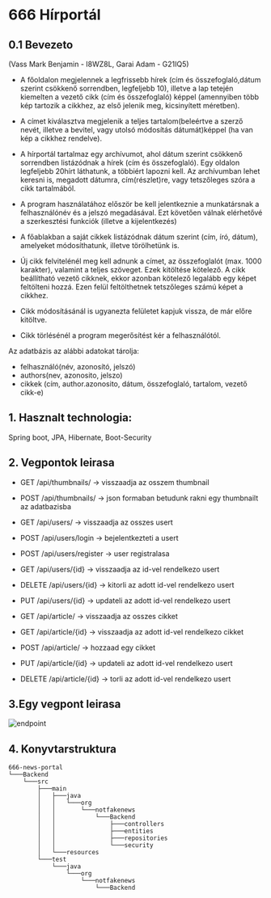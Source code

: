 # 666 Hírportál
## 0.1 Bevezeto
(Vass Mark Benjamin - I8WZ8L, Garai Adam - G21IQ5)
- A  főoldalon  megjelennek  a  legfrissebb  hírek  (cím és  összefoglaló,dátum szerint csökkenő sorrendben, legfeljebb 10), illetve a lap tetején kiemelten a vezető cikk (cím és összefoglaló) képpel (amennyiben több kép tartozik a cikkhez, az első jelenik meg, kicsinyített méretben).

- A címet kiválasztva megjelenik  a  teljes  tartalom(beleértve a szerző nevét, illetve a bevitel, vagy utolsó módosítás dátumát)képpel (ha van kép a cikkhez rendelve).

- A  hírportál  tartalmaz  egy  archívumot,  ahol  dátum  szerint  csökkenő sorrendben listázódnak a hírek (cím és összefoglaló). Egy  oldalon  legfeljebb 20hírt láthatunk, a többiért lapozni kell. Az archívumban lehet keresni is, megadott dátumra, cím(részlet)re, vagy tetszőleges szóra a cikk tartalmából.

- A  program  használatához  először  be  kell  jelentkeznie  a  munkatársnak  a felhasználónév és a jelszó megadásával. Ezt követően válnak elérhetővé a szerkesztési funkciók (illetve a kijelentkezés)

- A főablakban a saját cikkek listázódnak dátum szerint (cím, író, dátum), amelyeket módosíthatunk, illetve törölhetünk is.

- Új cikk felvitelénél meg kell adnunk a címet, az összefoglalót (max.  1000 karakter),  valamint  a  teljes  szöveget.  Ezek  kitöltése  kötelező.  A  cikk beállítható vezető  cikknek,  ekkor  azonban  kötelező  legalább  egy  képet feltölteni hozzá. Ezen felül feltölthetnek tetszőleges számú képet a cikkhez.

- Cikk módosításánál is ugyanezta felületet kapjuk vissza, de már előre kitöltve.

- Cikk törlésénél a program megerősítést kér a felhasználótól.

Az adatbázis az alábbi adatokat tárolja: 
- felhasználó(név, azonosító, jelszó)
- authors(nev, azonosito, jelszo)
- cikkek (cím, author.azonosito, dátum, összefoglaló, tartalom, vezető cikk-e)

## 1. Hasznalt technologia:
Spring boot, JPA, Hibernate, Boot-Security

## 2. Vegpontok leirasa
- GET /api/thumbnails/ -> visszaadja az osszem thumbnail
- POST /api/thumbnails/ -> json formaban betudunk rakni egy thumbnailt az adatbazisba

- GET /api/users/ -> visszaadja az osszes usert
- POST /api/users/login -> bejelentkezteti a usert
- POST /api/users/register -> user registralasa
- GET /api/users/{id} -> visszaadja az id-vel rendelkezo usert
- DELETE /api/users/{id} -> kitorli az adott id-vel rendelkezo usert
- PUT /api/users/{id} -> updateli az adott id-vel rendelkezo usert

- GET /api/article/ -> visszaadja az osszes cikket
- GET /api/article/{id} -> visszaadja az adott id-vel rendelkezo cikket
- POST /api/article/ -> hozzaad egy cikket
- PUT /api/article/{id} -> updateli az adott id-vel rendelkezo usert
- DELETE /api/article/{id} -> torli az adott id-vel rendelkezo usert

## 3.Egy vegpont leirasa
![endpoint](https://scontent-vie1-1.xx.fbcdn.net/v/t1.15752-9/73523635_2664454326927204_2294173183638503424_n.jpg?_nc_cat=108&_nc_oc=AQkNAtrItGP6ZAEuT9MVEm3XX0DUivgeC84avnu0CoJfXI9LZzYNdAFwZDTIHv_VWZghXSx2qSTExdAlPSUIp7Dz&_nc_ht=scontent-vie1-1.xx&oh=81e2818ef7ab9a9d356509b042b98e63&oe=5E629FAE)

## 4. Konyvtarstruktura
```
666-news-portal
└───Backend
    └───src
        ├───main
        │   ├───java
        │   │   └───org
        │   │       └───notfakenews
        │   │           └───Backend
        │   │               ├───controllers
        │   │               ├───entities
        │   │               ├───repositories
        │   │               └───security
        │   └───resources
        └───test
            └───java
                └───org
                    └───notfakenews
                        └───Backend
  
```
